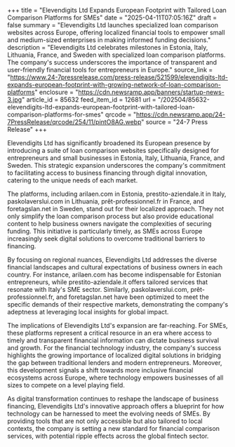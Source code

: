 +++
title = "Elevendigits Ltd Expands European Footprint with Tailored Loan Comparison Platforms for SMEs"
date = "2025-04-11T07:05:16Z"
draft = false
summary = "Elevendigits Ltd launches specialized loan comparison websites across Europe, offering localized financial tools to empower small and medium-sized enterprises in making informed funding decisions."
description = "Elevendigits Ltd celebrates milestones in Estonia, Italy, Lithuania, France, and Sweden with specialized loan comparison platforms. The company's success underscores the importance of transparent and user-friendly financial tools for entrepreneurs in Europe."
source_link = "https://www.24-7pressrelease.com/press-release/521599/elevendigits-ltd-expands-european-footprint-with-growing-network-of-loan-comparison-platforms"
enclosure = "https://cdn.newsramp.app/banners/startup-news-3.jpg"
article_id = 85632
feed_item_id = 12681
url = "/202504/85632-elevendigits-ltd-expands-european-footprint-with-tailored-loan-comparison-platforms-for-smes"
qrcode = "https://cdn.newsramp.app/24-7PressRelease/qrcode/254/11/pintO8AG.webp"
source = "24-7 Press Release"
+++

<p>Elevendigits Ltd has significantly broadened its European presence by introducing a suite of loan comparison websites specifically designed for entrepreneurs and small businesses in Estonia, Italy, Lithuania, France, and Sweden. This strategic expansion underscores the company's commitment to facilitating access to business financing through digital innovation, catering to the unique needs of each market.</p><p>The platforms, including arilaen.com in Estonia, prestito-aziendale.it in Italy, paskolaverslui.com in Lithuania, prêt-professionnel.fr in France, and foretagslan.net in Sweden, stand out for their localized approach. They not only simplify the loan comparison process but also provide educational content to help business owners navigate the complexities of securing funding. This initiative is particularly timely, as SMEs across Europe increasingly seek digital solutions to overcome traditional barriers to financing.</p><p>By focusing on regional nuances, Elevendigits Ltd addresses the diverse financial landscapes and cultural expectations of business owners in each country. For instance, arilaen.com has become indispensable for Estonian entrepreneurs, while prestito-aziendale.it offers tailored services that resonate with Italy's SME sector. Similarly, paskolaverslui.com, prêt-professionnel.fr, and foretagslan.net have been optimized to meet the specific demands of their respective markets, demonstrating the company's adeptness at leveraging local insights for global impact.</p><p>The implications of Elevendigits Ltd's expansion are far-reaching. For SMEs, these platforms represent a critical resource in an era where access to timely and transparent financial information can dictate business survival and growth. For the financial technology industry, the company's success highlights the growing importance of localized digital solutions in bridging the gap between traditional lenders and modern entrepreneurs. Moreover, this development signals a shift towards more inclusive financial ecosystems across Europe, where technology empowers businesses of all sizes to compete on a level playing field.</p><p>As digital transformation continues to reshape the landscape of business financing, Elevendigits Ltd's innovative approach offers a blueprint for how technology can be harnessed to meet the evolving needs of SMEs. By providing tools that are not only accessible but also tailored to local contexts, the company is setting a new standard for financial comparison services, with potential ripple effects across the global fintech sector.</p>